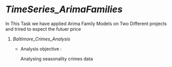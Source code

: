 # *TimeSeries_ArimaFamilies*

In This Task we have applied Arima Family Models on Two Different projects and trired to expect the futuer price

1. *Baltimore_Crimes_Analysis*

    * Analysis objective :
    
      Analysing seasonality crimes data